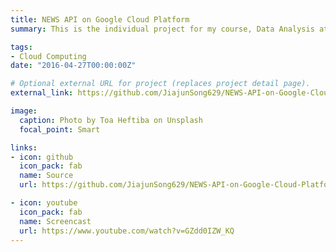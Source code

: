 ```yaml
---
title: NEWS API on Google Cloud Platform
summary: This is the individual project for my course, Data Analysis at Scale in Cloud, at Duke. In this project, I rebuild my former project of News API Endpoint on Google Cloud Platform. I also try using CloudBuild to deploy continuous delivery of Flask Application.

tags:
- Cloud Computing
date: "2016-04-27T00:00:00Z"

# Optional external URL for project (replaces project detail page).
external_link: https://github.com/JiajunSong629/NEWS-API-on-Google-Cloud-Platform

image:
  caption: Photo by Toa Heftiba on Unsplash
  focal_point: Smart

links:
- icon: github
  icon_pack: fab
  name: Source
  url: https://github.com/JiajunSong629/NEWS-API-on-Google-Cloud-Platform

- icon: youtube
  icon_pack: fab
  name: Screencast
  url: https://www.youtube.com/watch?v=GZdd0IZW_KQ
---
```

